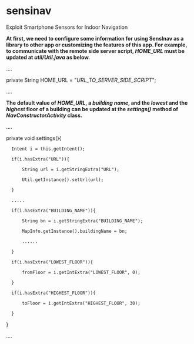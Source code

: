 # sensinav
Exploit Smartphone Sensors for Indoor Navigation

**At first, we need to configure some information for using SensInav as a library to other app or customizing the features of this app. For example, to communicate with the remote side server script, _HOME_URL_ must be updated at _util/Util.java_ as below.**

  ....
  
  private String HOME_URL = "_URL_TO_SERVER_SIDE_SCRIPT_";
  
  ....


**The default value of _HOME_URL_, a _building name_, and the _lowest_ and the _highest_ floor of a building can be updated at the _settings()_ method of _NavConstructorActivity_ class.**

  ....
  
  private void settings(){
  
      Intent i = this.getIntent();
      
      if(i.hasExtra("URL")){
      
          String url = i.getStringExtra("URL");
          
          Util.getInstance().setUrl(url);
      
      }
      
      .....
      
      if(i.hasExtra("BUILDING_NAME")){
      
          String bn = i.getStringExtra("BUILDING_NAME");
          
          MapInfo.getInstance().buildingName = bn;
          
          ......
      
      }
      
      if(i.hasExtra("LOWEST_FLOOR")){
      
          fromFloor = i.getIntExtra("LOWEST_FLOOR", 0);
      
      }
      
      if(i.hasExtra("HIGHEST_FLOOR")){
      
          toFloor = i.getIntExtra("HIGHEST_FLOOR", 30);
      
      }
  
  }
  
  ....
